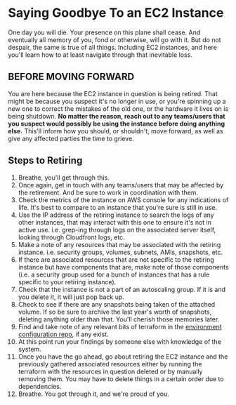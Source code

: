# Saying Goodbye To an EC2 Instance

One day you will die. Your presence on this plane shall cease. And eventually all memory of you, fond or otherwise, will go with it. But do not despair, the same is true of all things. Including EC2 instances, and here you'll learn how to at least navigate through that inevitable loss.

## **BEFORE MOVING FORWARD**

You are here because the EC2 instance in question is being retired. That might be because you suspect it's no longer in use, or you're spinning up a new one to correct the mistakes of the old one, or the hardware it lives on is being shutdown. **No matter the reason, reach out to any teams/users that you suspect would possibly be using the instance before doing anything else.** This'll inform how you should, or shouldn't, move forward, as well as give any affected parties the time to grieve.

## Steps to Retiring

1. Breathe, you'll get through this.
1. Once again, get in touch with any teams/users that may be affected by the retirement. And be sure to work in coordination with them.
1. Check the metrics of the instance on AWS console for any indications of life. It's best to compare to an instance that you're sure is still in use.
1. Use the IP address of the retiring instance to search the logs of any other instances, that may interact with this one to ensure it's not in active use. i.e. grep-ing through logs on the associated server itself, looking through Cloudfront logs, etc.
1. Make a note of any resources that may be associated with the retiring instance. i.e. security groups, volumes, subnets, AMIs, snapshots, etc.
1. If there are associated resources that are not specific to the retiring instance but have components that are, make note of those components (i.e. a security group used for a bunch of instances that has a rule specific to your retiring instance).
1. Check that the instance is not a part of an autoscaling group. If it is and you delete it, it will just pop back up.
1. Check to see if there are any snapshots being taken of the attached volume. If so be sure to archive the last year's worth of snapshots, deleting anything older than that. You'll cherish those memories later.
1. Find and take note of any relevant bits of terraform in the [environment configuration repo](https://github.com/OHS-Hosting-Infrastructure/environment-configuration), if any exist.
1. At this point run your findings by someone else with knowledge of the system.
1. Once you have the go ahead, go about retiring the EC2 instance and the previously gathered associated resources either by running the terraform with the resources in question deleted or by manually removing them. You may have to delete things in a certain order due to dependencies.
1. Breathe. You got through it, and we're proud of you.

